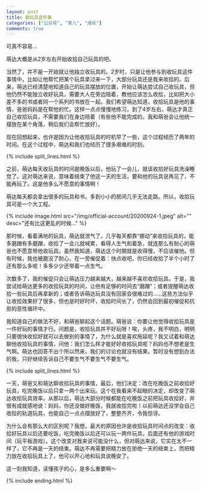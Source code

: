 ```yaml
---
layout: post
title: 收玩具这件事
categories: ["公众号", "育儿", "成长"]
comments: true
---
```


可真不容易...

<!--more-->

萌达大概是从2岁左右开始收拾自己玩具的吧。

当然了，并不是一开始就让他独立收玩具的。2岁时，只是让他参与到收玩具这件事情中，比如让他帮忙把某个玩具拿过来一下，大部分玩具还是我来收拾的。后来，萌达已经清楚地知道自己的玩具摆放的位置，开始让萌达尝试自己收玩具，但他仍然不能独立收好玩具，需要大人在旁边陪着，教他应该怎么收拾，比如把大小差不多的书或者同一个系列的书放在一起。我们希望萌达知道，收拾玩具是他的事情，爸爸妈妈是在帮他的忙。这样一点点慢慢地练习，到了4岁左右，萌达才真正自己收拾玩具，不需要我们在身边陪着（有些他不能完成的，我和萌爸会让他统一摆放在某个角落，稍后我们会帮忙放好）。

现在回想起来，也许是因为让他收拾玩具的时机早了一些，这个过程经历了两年的时间。在这个过程中，萌达和我们也经历了很多艰难的时刻。

{% include split_lines.html %}

之前，萌达每天收玩具的时间是晚饭以后，他玩了一会儿，就该收拾好玩具洗澡睡觉了。这对萌达来说，意味着结束了他这一天的生活，要和他的玩具说再见了，不能再玩了。这是他多么不愿意的事情啊！

萌达每天都会拿出很多的玩具和书，多到小小的房间几乎无法走路。所以，收拾玩具可是一个大工程。

{% include image.html src="/img/official-account/20200924-1.jpeg" alt="" desc="还有比这更乱的时候..." %}

那时候，看着满地的玩具，萌达就泄气了，几乎每天都靠“挪动”来收拾玩具的，能多磨蹭有多磨蹭，收拾了一会儿就喊累，看得人生气和着急，就连那么有耐心的萌爸也不愿意带他收玩具。虽然我知道，萌达这个时期就是收得慢，不应该催他。但有时候，我也被磨没了耐心，在一旁催促着：快点收吧，你已经收拾了半个小时了还有那么多呢！多多少少还带着一点生气。

次数多了，我的催促只会让萌达压力越来越大，越来越不喜欢收拾玩具。于是，我尝试给萌达更多的收拾玩具的时间，让他有足够的时间去“磨蹭”；或者提醒萌达收拾一些玩具后再拿新的；或者告诉萌达玩具没有回家会很难过的......这些方法似乎让收拾效果好了很多，但也是时好时坏，收拾时间长了，仍然会回到最初催促和抗拒的恶性循环中。

我知道自己的做法不好，和萌爸聊起这个话题。萌爸说：你要让他觉得收拾玩具是一件好玩的事情才行。问题是，收拾玩具并不好玩呀！唉，头疼，我不明白，明明只要很快收拾好就可以去做别的事情了，为什么就是喜欢拖延呢？我又试着和萌达聊他收拾玩具的事情，问他：我们怎么样才能好好收拾玩具呢？妈妈也不想老是生气啊。萌达也回答不出个所以然来，我们的讨论也就没有结果。暂时没有想到办法的我，只好继续告诉自己不要生气不要生气不要生气。

{% include split_lines.html %}

一天，萌爸又和萌达聊收拾玩具的事情，最后，他们决定：改在吃晚饭之前收拾好玩具，吃完晚饭以后只拿一两个出来玩。这个在我看来不起眼的决定，却改变了萌达收拾玩具效率。从那以后，萌达大部分时候都能在吃晚饭之前把玩具收拾好，并很有成就感地说：妈妈，你还没做好晚饭，我就收拾完啦！以前萌达还没学会自己收拾的轨道玩具，也能自己一点点摆放好了，整整齐齐，令我惊讶。

为什么会有那么大的区别呢？我想，最大的原因也许是收拾玩具时间点的改变：收拾好玩具以后还要吃饭，吃完晚饭以后还可以玩一两件玩具，后面还有他的游戏时间（玩平板游戏）。这个改变对我来说可能没什么，但对萌达来说，它实在太不一样了，它不再是一天的结束。萌达不再需要把精力放在拒绝一天的结束上，而把精力放在收拾玩具上了，他可以开心地和玩具说晚安了。

这一刻我知道，读懂孩子的心，是多么重要啊～

{% include ending.html %}
